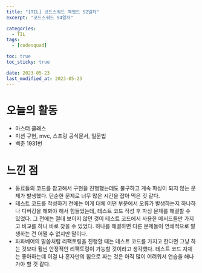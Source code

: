 ```yaml
---
title: "[TIL] 코드스쿼드 백엔드 52일차"
excerpt: "코드스쿼드 94일차"

categories:
  - TIL
tags:
  - [codesquad]

toc: true
toc_sticky: true

date: 2023-05-23
last_modified_at: 2023-05-23
---
```


# 오늘의 활동

- 마스터 클래스
- 미션 구현, mvc, 스프링 공식문서, 일문법
- 백준 1931번

# 느낀 점

- 동료들의 코드를 참고해서 구현을 진행했는데도 불구하고 게속 파싱이 되지 않는 문제가 발생했다. 단순한 문제로 너무 많은 시간을 잡아 먹은 것 같다.
- 테스트 코드를 작성하기 전에는 이게 대체 어떤 부분에서 오류가 발생하는지 하나하나 디버깅을 해봐야 해서 힘들었는데, 테스트 코드 작성 후 파싱 문제를 해결할 수 있었다. 그 전에는 절대 보이지 않던 것이 테스트 코드에서 사용한 메서드들만 가지고 비교를 하니 바로 찾을 수 있었다. 하나를 해결하면 다른 문제들이 연쇄적으로 발생하는 건 어쩔 수 없지만 말이다.
- 파파베어의 말씀처럼 리팩토링을 진행할 때는 테스트 코드를 가지고 한다면 그냥 하는 것보다 훨씬 안정적인 리팩토링이 가능할 것이라고 생각했다. 테스트 코드 자체는 좋아하는데 이걸 나 혼자만의 힘으로 짜는 것은 아직 많이 어려워서 연습을 해나가야 할 것 같다.